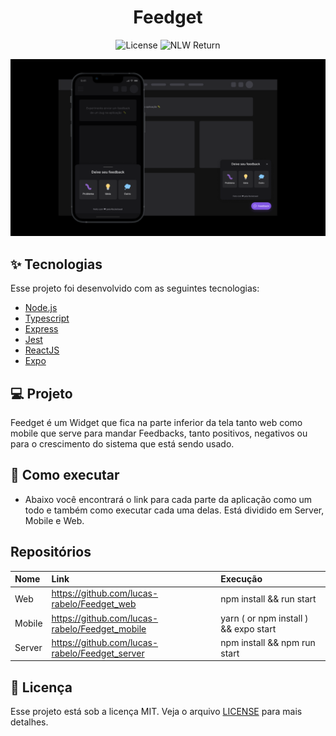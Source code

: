 <h1 align="center">Feedget</h1>

<p align="center">
  <img alt="License" src="https://img.shields.io/static/v1?label=license&message=MIT&color=8257E5&labelColor=000000">

  <img src="https://img.shields.io/static/v1?label=NLW&message=Return&color=8257E5&labelColor=000000" alt="NLW Return" />
</p>

<p align="center">
  <img alt="Preview" src="./.github/preview.png">
</p>

## ✨ Tecnologias

Esse projeto foi desenvolvido com as seguintes tecnologias:

- [Node.js](https://nodejs.org/en/)
- [Typescript](https://www.typescriptlang.org/)
- [Express](https://expressjs.com/pt-br/)
- [Jest](https://jestjs.io/pt-BR/)
- [ReactJS](https://pt-br.reactjs.org/)
- [Expo](https://docs.expo.dev/)

## 💻 Projeto

Feedget é um Widget que fica na parte inferior da tela tanto web como mobile que serve para mandar Feedbacks, tanto positivos, negativos ou para o crescimento do sistema que está sendo usado.

## 🚀 Como executar

- Abaixo você encontrará o link para cada parte da aplicação como um todo e também como executar cada uma delas. Está dividido em Server, Mobile e Web.


## Repositórios


| Nome   | Link                                           | Execução                              |
| :----- |:---------------------------------------------- | :------------------------------------ |
| Web    | https://github.com/lucas-rabelo/Feedget_web    | npm install && run start              |
| Mobile | https://github.com/lucas-rabelo/Feedget_mobile | yarn ( or npm install ) && expo start |
| Server | https://github.com/lucas-rabelo/Feedget_server | npm install && npm run start          |


## 📄 Licença

Esse projeto está sob a licença MIT. Veja o arquivo [LICENSE](LICENSE.md) para mais detalhes.
